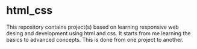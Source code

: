 # html_css
This repository contains project(s) based on learning responsive web desing and development using html and css.
It starts from me learning the basics to advanced concepts. This is done from one project to another. 
